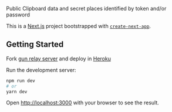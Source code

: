 Public Clipboard data and secret places identified by token and/or password


This is a [Next.js](https://nextjs.org/) project bootstrapped with [`create-next-app`](https://github.com/vercel/next.js/tree/canary/packages/create-next-app).

## Getting Started

Fork [gun relay server](https://github.com/amark/gun#deploy) and deploy in [Heroku](https://heroku.com/deploy?template=https://github.com/amark/gun)


Run the development server:

```bash
npm run dev
# or
yarn dev
```

Open [http://localhost:3000](http://localhost:3000) with your browser to see the result.
